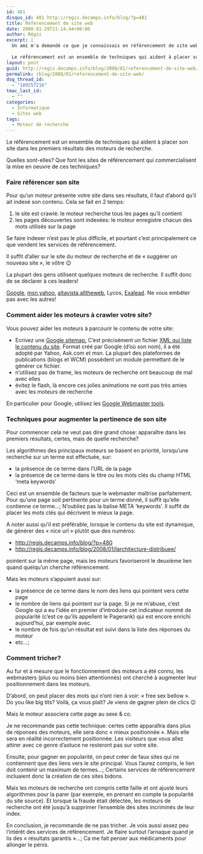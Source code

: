 ```yaml
---
id: 481
disqus_id: 481 http://regis.decamps.info/blog/?p=481
title: Référencement de site web
date: 2008-01-29T21:14:44+00:00
author: Régis
excerpt: |
  Un ami m'a demandé ce que je connaissais en référencement de site web. La réponse est "pas grand chose" mais voici mes réflexions sur le sujet...
  
  Le référencement est un ensemble de techniques qui aident à placer son site dans les premiers résultats des moteurs de recherche. Quelles sont-elles? Que font les sites de référencement qui commercialisent la mise en oeuvre de ces techniques? Submit your site for free!
layout: post
guid: http://regis.decamps.info/blog/2008/01/referencement-de-site-web/
permalink: /blog/2008/01/referencement-de-site-web/
dsq_thread_id:
  - "189257216"
tmac_last_id:
  - ""
categories:
  - Informatique
  - Sites web
tags:
  - Moteur de recherche
---
```

Le référencement est un ensemble de techniques qui aident à placer son site dans les premiers résultats des moteurs de recherche.

Quelles sont-elles? Que font les sites de référencement qui commercialisent la mise en oeuvre de ces techniques?
  
<!--more-->

### Faire référencer son site

Pour qu’un moteur présente votre site dans ses résultats, il faut d’abord qu’il ait indexé son contenu. Cela se fait en 2 temps:

  1. le site est crawlé: le moteur recherche tous les pages qu’il contient
  2. les pages découvertes sont indexées: le moteur enregistre chacun des mots utilisés sur la page

Se faire indexer n’est pas le plus difficile, et pourtant c’est principalement ce que vendent les services de référencement.
  
Il suffit d’aller sur le site du moteur de recherche et de « suggérer un nouveau site », le vôtre 😉

La plupart des gens utilisent quelques moteurs de recherche. Il suffit donc de se déclarer à ces leaders!
  
[Google](http://www.google.com/addurl.html), [msn](http://search.msn.com.sg/docs/submit.aspx),[yahoo](http://submit.search.yahoo.com), [altavista](http://addurl.altavista.com),[alltheweb](http://www.alltheweb.com/help/webmaster/submit_site), Lycos, [Exalead](http://www.exalead.com/search/submitYourSitePage). Ne vous embêter pas avec les autres!

### Comment aider les moteurs à crawler votre site?

Vous pouvez aider les moteurs à parcourir le contenu de votre site:

  * Ecrivez une [Google sitemap.](http://www.google.com/support/webmasters/bin/answer.py?answer=34575&query=sitemap&topic=&type=) C’est précisément un fichier [XML qui liste le contenu du site](/blog/sitemap.xml). Format créé par Google (d’où son nom), il a été adopté par Yahoo, Ask.com et msn. La plupart des plateformes de publications (blogs et WCM) possèdent un module permettant de le générer ce fichier.
  * n’utilisez pas de frame, les moteurs de recherche ont beaucoup de mal avec elles
  * évitez le flash, là encore ces jolies animations ne sont pas très amies avec les moteurs de recherche

En particulier pour Google, utilisez les [Google Webmaster tools](https://www.google.com/webmasters/tools/).

### Techniques pour augmenter la pertinence de son site

Pour commencer cela ne veut pas dire grand chose: apparaître dans les premiers résultats, certes, mais de quelle recherche?

Les algorithmes des principaux moteurs se basent en priorité, lorsqu’une recherche sur un terme est effectuée, sur:

  * la présence de ce terme dans l’URL de la page
  * la présence de ce terme dans le titre ou les mots clés du champ HTML &lsquo;meta keywords’ 

Ceci est un ensemble de facteurs que le webmaster maîtrise parfaitement. Pour qu’une page soit pertinente pour un terme donné, il suffit qu’elle contienne ce terme…; N’oubliez pas la balise META &lsquo;keywords’. Il suffit de placer les mots clés qui décrivent le mieux la page. 

A noter aussi qu’il est préférable, lorsque le contenu du site est dynamique, de générer des « nice url » plutôt que des numéros:

  * <http://regis.decamps.info/blog/?p=480>
  * <http://regis.decamps.info/blog/2008/01/larchitecture-distribuee/>

pointent sur la même page, mais les moteurs favoriseront le deuxième lien quand quelqu’un cherche référencement.

Mais les moteurs s’appuient aussi sur:

  * la présence de ce terme dans le nom des liens qui pointent vers cette page
  * le nombre de liens qui pointent sur la page. Si je ne m’abuse, c’est Google qui a eu l’idée en premier d’introduire cet indicateur nommé de popularité (c’est ce qu’ils appellent le Pagerank) qui est encore enrichi aujourd’hui, par exemple avec.
  * le nombre de fois qu’un résultat est suivi dans la liste des réponses du moteur
  * etc…;

### Comment tricher?

Au fur et à mesure que le fonctionnement des moteurs a été connu, les webmasters (plus ou moins bien attentionnés) ont cherché à augmenter leur positionnement dans les moteurs.

D’abord, on peut placer des mots qui n’ont rien à voir: « free sex bellow ». Do you like big tits? Voilà, ça vous plaît? Je viens de gagner plein de clics 😉
  
Mais le moteur associera cette page au sexe & co.
  
Je ne recommande pas cette technique: certes cette apparaîtra dans plus de réponses des moteurs, elle sera donc « mieux positionnée ». Mais elle sera en réalité incorrectement positionnée. Les visiteurs que vous allez attirer avec ce genre d’astuce ne resteront pas sur votre site.

Ensuite, pour gagner en popularité, on peut créer de faux sites qui ne contiennent que des liens vers le site principal. Vous l’aurez compris, le lien doit contenir un maximum de termes…; Certains services de référencement incluaient donc la création de ces sites bidons.
  
Mais les moteurs de recherche ont compris cette faille et ont ajusté leurs algorithmes pour la parer (par exemple, en prenant en compte la popularité du site source). Et lorsque la fraude était détectée, les moteurs de recherche ont été jusqu’à supprimer l’ensemble des sites incriminés de leur index. 

En conclusion, je recommande de ne pas tricher. Je vois aussi assez peu l’intérêt des services de référencement. Je flaire surtout l’arnaque quand je lis des « résultats garantis »…; Ca me fait penser aux médicaments pour allonger le pénis.
